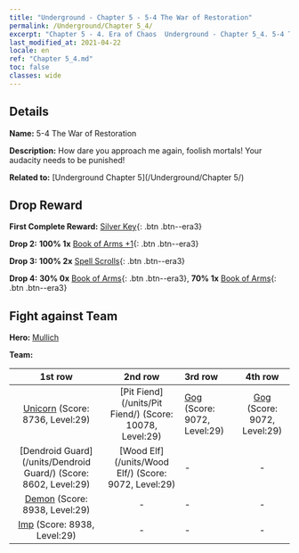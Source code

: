 ```yaml
---
title: "Underground - Chapter 5 - 5-4 The War of Restoration"
permalink: /Underground/Chapter 5_4/
excerpt: "Chapter 5 - 4. Era of Chaos  Underground - Chapter 5_4. 5-4 The War of Restoration"
last_modified_at: 2021-04-22
locale: en
ref: "Chapter 5_4.md"
toc: false
classes: wide
---
```


## Details

 **Name:** 5-4 The War of Restoration

 **Description:** How dare you approach me again, foolish mortals! Your audacity needs to be punished!

 **Related to:** [Underground Chapter 5](/Underground/Chapter 5/)

## Drop Reward

 **First Complete Reward:** [Silver Key](/Items/con_693/){: .btn .btn--era3}

 **Drop 2:** **100% 1x** [Book of Arms +1](/Items/mat_25/){: .btn .btn--era3}

 **Drop 3:** **100% 2x** [Spell Scrolls](/Items/con_694/){: .btn .btn--era3}

 **Drop 4:** **30% 0x** [Book of Arms](/Items/mat_18/){: .btn .btn--era3}, **70% 1x** [Book of Arms](/Items/mat_18/){: .btn .btn--era3}


## Fight against Team
 **Hero:** [Mullich](/heroes/Mullich/)

 **Team:**


  | 1st row | 2nd row | 3rd row | 4th row |
  |:----:|:----:|:----|:----:|
  | [Unicorn](/units/Unicorn/) (Score: 8736, Level:29)  | [Pit Fiend](/units/Pit Fiend/) (Score: 10078, Level:29)  | [Gog](/units/Gog/) (Score: 9072, Level:29)  | [Gog](/units/Gog/) (Score: 9072, Level:29)  |
  | [Dendroid Guard](/units/Dendroid Guard/) (Score: 8602, Level:29)  | [Wood Elf](/units/Wood Elf/) (Score: 9072, Level:29)  | - | - |
  | [Demon](/units/Demon/) (Score: 8938, Level:29)  | - | - | - |
  | [Imp](/units/Imp/) (Score: 8938, Level:29)  | - | - | - |


